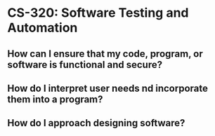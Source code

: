 # CS-320: Software Testing and Automation

## How can I ensure that my code, program, or software is functional and secure?


## How do I interpret user needs nd incorporate them into a program?


## How do I approach designing software?
